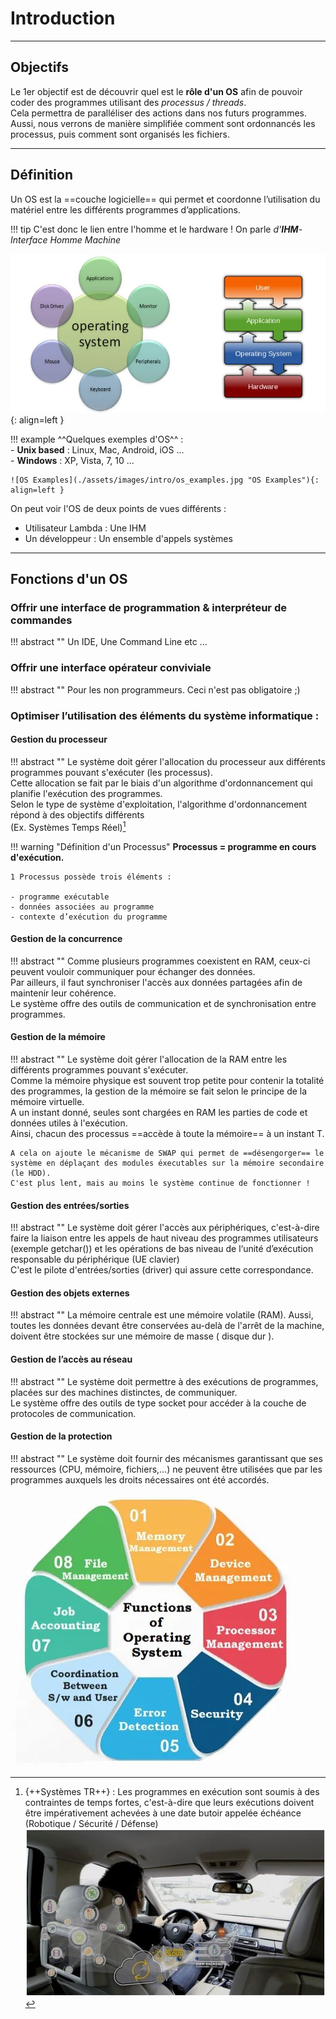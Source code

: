 # Introduction

---

## Objectifs

Le 1er objectif est de découvrir quel est le **rôle d'un OS** afin de pouvoir coder des programmes utilisant des *processus / threads*.  
Cela permettra de paralléliser des actions dans nos futurs programmes.  
Aussi, nous verrons de manière simplifiée comment sont ordonnancés les processus, puis comment sont organisés les fichiers.  

---

## Définition

Un OS est la ==couche logicielle== qui permet et coordonne l’utilisation du matériel entre les différents programmes d’applications.  

!!! tip
    C'est donc le lien entre l'homme et le hardware ! On parle *d'__IHM__- Interface Homme Machine*
    
![Vues Centriques et en Couches](assets/images/intro/os_intro.jpg "Vues Centriques et en Couches"){: align=left }

!!! example
    ^^Quelques exemples d'OS^^ :   
        - **Unix based** : Linux, Mac, Android, iOS ...  
        - **Windows** : XP, Vista, 7, 10 ...  
        
    ![OS Examples](./assets/images/intro/os_examples.jpg "OS Examples"){: align=left }

On peut voir l'OS de deux points de vues différents :  

- Utilisateur Lambda : Une IHM  
- Un développeur : Un ensemble d'appels systèmes

---

## Fonctions d'un OS

### Offrir une interface de programmation & interpréteur de commandes

!!! abstract ""
    Un IDE, Une Command Line etc ...

### Offrir une interface opérateur conviviale

!!! abstract ""
    Pour les non programmeurs. Ceci n'est pas obligatoire ;)

### Optimiser l’utilisation des éléments du système informatique :

#### Gestion du processeur  

!!! abstract ""
    Le système doit gérer l'allocation du processeur aux différents programmes pouvant s'exécuter (les processus).   
    Cette allocation se fait par le biais d'un algorithme d'ordonnancement qui  planifie l'exécution des programmes.   
    Selon le type de système d'exploitation, l'algorithme d'ordonnancement répond à des objectifs différents  
    (Ex. Systèmes Temps Réel)[^1]
    
!!! warning "Définition d'un Processus"
    **Processus = programme en cours d'exécution.**
    
    1 Processus possède trois éléments :  
     
    - programme exécutable  
    - données associées au programme  
    - contexte d’exécution du programme  

[^1]:
    {++Systèmes TR++} : Les programmes en exécution sont soumis à des contraintes de temps fortes, c'est-à-dire que leurs exécutions doivent être impérativement achevées à une date butoir appelée échéance (Robotique / Sécurité / Défense)    
    ![OS TR](./assets/images/intro/realtime.jpg "OS TR")

    

#### Gestion de la concurrence  

!!! abstract ""
    Comme plusieurs programmes coexistent en RAM, ceux-ci peuvent vouloir communiquer pour échanger des données.  
    Par ailleurs, il faut synchroniser l'accès aux données partagées afin de maintenir leur cohérence.   
    Le système offre des outils de communication et de synchronisation entre programmes.

#### Gestion de la mémoire  

!!! abstract ""
    Le système doit gérer l'allocation de la RAM entre les différents programmes pouvant s'exécuter.  
    Comme la mémoire physique est souvent trop petite pour contenir la totalité des programmes, la gestion de la mémoire se fait selon le principe de la mémoire virtuelle.  
    A un instant donné, seules sont chargées en RAM les parties de code et données utiles à l'exécution.  
    Ainsi, chacun des processus ==accède à toute la mémoire== à un instant T.  
    
    A cela on ajoute le mécanisme de SWAP qui permet de ==désengorger== le système en déplaçant des modules éxecutables sur la mémoire secondaire (le HDD).  
    C'est plus lent, mais au moins le système continue de fonctionner !

#### Gestion des entrées/sorties  

!!! abstract ""
    Le système doit gérer l'accès aux périphériques, c'est-à-dire faire la liaison entre les appels de haut niveau des programmes utilisateurs (exemple getchar()) et les opérations de bas niveau de l‘unité d’exécution responsable du périphérique (UE clavier)   
    C'est le pilote d'entrées/sorties (driver) qui assure cette correspondance.

#### Gestion des objets externes  

!!! abstract ""
    La mémoire centrale est une mémoire volatile (RAM). Aussi, toutes les données devant être conservées au-delà de l'arrêt de la machine, doivent être stockées sur une mémoire de masse ( disque dur ).  

#### Gestion de l’accès au réseau 

!!! abstract ""
    Le système doit permettre à des exécutions de programmes, placées sur des machines distinctes, de communiquer.  
    Le système offre des outils de type socket pour accéder à la couche de protocoles de communication.

#### Gestion de la protection  

!!! abstract ""
    Le système doit fournir des mécanismes garantissant que ses ressources (CPU, mémoire, fichiers,…) ne peuvent être utilisées que par les programmes auxquels les droits nécessaires ont été accordés.


![OS Functions](./assets/images/intro/os_functions.jpg "OS Functions")

    

